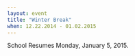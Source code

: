 ```yaml
---
layout: event
title: "Winter Break"
when: 12.22.2014 - 01.02.2015
---
```


School Resumes Monday, January 5, 2015.
